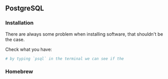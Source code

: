 ## PostgreSQL

### Installation

There are always some problem when installing software, that shouldn't be the case.

Check what you have:

```sh
# by typing `psql` in the terminal we can see if the
```

### Homebrew

```sh

```
